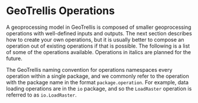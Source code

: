 GeoTrellis Operations
=====================

A geoprocessing model in GeoTrellis is composed of smaller geoprocessing
operations with  well-defined inputs and outputs.  The next section describes
how to create your own operations, but it is usually better to compose an
operation out of existing operations if that is possible.  The following is a
list of some of the operations available.  Operations in italics are planned
for the future.

The GeoTrellis naming convention for operations namespaces every operation
within a single package, and we commonly refer to the operation with the
package name in the format `package.operation`.  For example, data loading
operations are in the `io` package, and so the `LoadRaster` operation is
referred to as `io.LoadRaster`.
